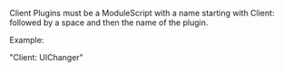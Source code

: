 Client Plugins must be a ModuleScript with a name starting with Client: followed by a space and then the name of the plugin.

Example:

"Client: UIChanger"

